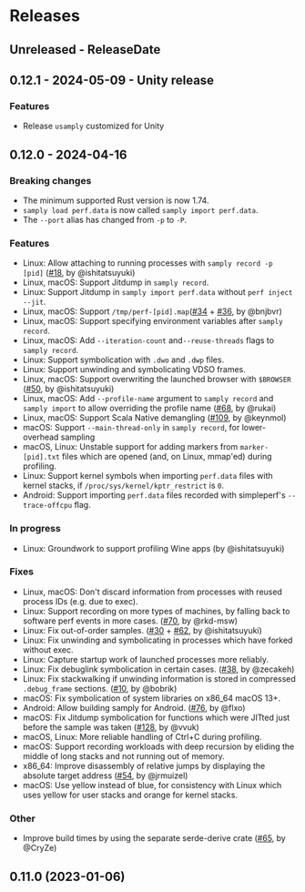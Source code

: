 # Releases

<!-- next-header -->

## Unreleased - ReleaseDate

## 0.12.1 - 2024-05-09 - Unity release

### Features

 - Release `usamply` customized for Unity

## 0.12.0 - 2024-04-16

### Breaking changes

 - The minimum supported Rust version is now 1.74.
 - `samply load perf.data` is now called `samply import perf.data`.
 - The `--port` alias has changed from `-p` to `-P`.

### Features

 - Linux: Allow attaching to running processes with `samply record -p [pid]` ([#18](https://github.com/mstange/samply/pull/18), by @ishitatsuyuki)
 - Linux, macOS: Support Jitdump in `samply record`.
 - Linux: Support Jitdump in `samply import perf.data` without `perf inject --jit`.
 - Linux, macOS: Support `/tmp/perf-[pid].map`([#34](https://github.com/mstange/samply/pull/34) + [#36](https://github.com/mstange/samply/pull/36), by @bnjbvr)
 - Linux, macOS: Support specifying environment variables after `samply record`.
 - Linux, macOS: Add `--iteration-count` and`--reuse-threads` flags to `samply record`.
 - Linux: Support symbolication with `.dwo` and `.dwp` files.
 - Linux: Support unwinding and symbolicating VDSO frames.
 - Linux, macOS: Support overwriting the launched browser with `$BROWSER` ([#50](https://github.com/mstange/samply/pull/50), by @ishitatsuyuki)
 - Linux, macOS: Add `--profile-name` argument to `samply record` and `samply import` to allow overriding the profile name ([#68](https://github.com/mstange/samply/pull/68), by @rukai)
 - Linux, macOS: Support Scala Native demangling ([#109](https://github.com/mstange/samply/pull/109), by @keynmol)
 - macOS: Support `--main-thread-only` in `samply record`, for lower-overhead sampling
 - macOS, Linux: Unstable support for adding markers from `marker-[pid].txt` files which are opened (and, on Linux, mmap'ed) during profiling.
 - Linux: Support kernel symbols when importing `perf.data` files with kernel stacks, if `/proc/sys/kernel/kptr_restrict` is `0`.
 - Android: Support importing `perf.data` files recorded with simpleperf's `--trace-offcpu` flag.

### In progress

 - Linux: Groundwork to support profiling Wine apps (by @ishitatsuyuki)

### Fixes

 - Linux, macOS: Don't discard information from processes with reused process IDs (e.g. due to exec).
 - Linux: Support recording on more types of machines, by falling back to software perf events in more cases. ([#70](https://github.com/mstange/samply/pull/70), by @rkd-msw)
 - Linux: Fix out-of-order samples. ([#30](https://github.com/mstange/samply/pull/30) + [#62](https://github.com/mstange/samply/pull/62), by @ishitatsuyuki)
 - Linux: Fix unwinding and symbolicating in processes which have forked without exec.
 - Linux: Capture startup work of launched processes more reliably.
 - Linux: Fix debuglink symbolication in certain cases. ([#38](https://github.com/mstange/samply/pull/38), by @zecakeh)
 - Linux: Fix stackwalking if unwinding information is stored in compressed `.debug_frame` sections. ([#10](https://github.com/mstange/samply/pull/10), by @bobrik)
 - macOS: Fix symbolication of system libraries on x86_64 macOS 13+.
 - Android: Allow building samply for Android. ([#76](https://github.com/mstange/samply/pull/76), by @flxo)
 - macOS: Fix Jitdump symbolication for functions which were JITted just before the sample was taken ([#128](https://github.com/mstange/samply/pull/128), by @vvuk)
 - macOS, Linux: More reliable handling of Ctrl+C during profiling.
 - macOS: Support recording workloads with deep recursion by eliding the middle of long stacks and not running out of memory.
 - x86_64: Improve disassembly of relative jumps by displaying the absolute target address ([#54](https://github.com/mstange/samply/pull/54), by @jrmuizel)
 - macOS: Use yellow instead of blue, for consistency with Linux which uses yellow for user stacks and orange for kernel stacks.

### Other

 - Improve build times by using the separate serde-derive crate ([#65](https://github.com/mstange/samply/pull/65), by @CryZe)

## 0.11.0 (2023-01-06)
